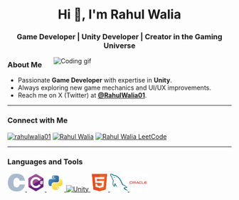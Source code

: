 <h1 align="center">Hi 👋, I'm Rahul Walia</h1>
<h3 align="center">Game Developer | Unity Developer | Creator in the Gaming Universe</h3>

<img align="right" alt="Coding gif" width="400" src="https://imgs.search.brave.com/uGBeRwzhbiOphYDvGkQnCQYYApKyDw1OrDHAZ44cF9Y/rs:fit:860:0:0/g:ce/aHR0cHM6Ly9naWZkYi5jb20vaW1hZ2VzL2hpZ2gvYW5pbWF0ZWQtbWFuLWNvbXB1dGVyLWNvZGluZy1uYWU2bWVjMzc4bHNnMWkzLmdpZg.gif">

### About Me

-  Passionate **Game Developer** with expertise in **Unity**.
-  Always exploring new game mechanics and UI/UX improvements.
-  Reach me on X (Twitter) at [**@RahulWalia01**](https://x.com/Rahulhoonmai).

---

### Connect with Me

<p align="left">
<a href="https://x.com/RahulWalia01" target="blank"><img align="center" src="https://raw.githubusercontent.com/rahuldkjain/github-profile-readme-generator/master/src/images/icons/Social/twitter.svg" alt="rahulwalia01" height="30" width="40" /></a>
<a href="https://www.linkedin.com/in/rahul-walia-70a937240/" target="blank"><img align="center" src="https://raw.githubusercontent.com/rahuldkjain/github-profile-readme-generator/master/src/images/icons/Social/linked-in-alt.svg" alt="Rahul Walia" height="30" width="40" /></a>
<a href="https://leetcode.com/rahulwalia01/" target="blank"><img align="center" src="https://raw.githubusercontent.com/rahuldkjain/github-profile-readme-generator/master/src/images/icons/Social/leet-code.svg" alt="Rahul Walia LeetCode" height="30" width="40" /></a>
</p>

---

### Languages and Tools

<p align="left"> 
<a href="https://learn.microsoft.com/en-us/cpp/" target="_blank"> <img src="https://raw.githubusercontent.com/devicons/devicon/master/icons/c/c-original.svg" alt="C" width="40" height="40"/> </a> 
<a href="https://learn.microsoft.com/en-us/dotnet/csharp/" target="_blank"> <img src="https://raw.githubusercontent.com/devicons/devicon/master/icons/csharp/csharp-original.svg" alt="C#" width="40" height="40"/> </a> 
<a href="https://www.python.org/" target="_blank"> <img src="https://raw.githubusercontent.com/devicons/devicon/master/icons/python/python-original.svg" alt="Python" width="40" height="40"/> </a> 
<a href="https://unity.com/" target="_blank"> <img src="https://www.vectorlogo.zone/logos/unity3d/unity3d-icon.svg" alt="Unity" width="40" height="40"/> </a> 
<a href="https://www.w3.org/html/" target="_blank"> <img src="https://raw.githubusercontent.com/devicons/devicon/master/icons/html5/html5-original.svg" alt="HTML5" width="40" height="40"/> </a> 
<a href="https://www.mysql.com/" target="_blank"> <img src="https://raw.githubusercontent.com/devicons/devicon/master/icons/mysql/mysql-original.svg" alt="MySQL" width="40" height="40"/> </a> 
<a href="https://www.oracle.com/" target="_blank"> <img src="https://raw.githubusercontent.com/devicons/devicon/master/icons/oracle/oracle-original.svg" alt="Oracle" width="40" height="40"/> </a> 
</p>
